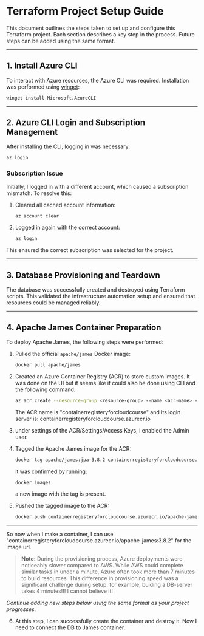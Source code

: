 # Terraform Project Setup Guide

This document outlines the steps taken to set up and configure this Terraform project. Each section describes a key step in the process. Future steps can be added using the same format.

---

## 1. Install Azure CLI

To interact with Azure resources, the Azure CLI was required. Installation was performed using [winget](https://learn.microsoft.com/en-us/windows/package-manager/winget/):

```sh
winget install Microsoft.AzureCLI
```

---

## 2. Azure CLI Login and Subscription Management

After installing the CLI, logging in was necessary:

```sh
az login
```

### Subscription Issue

Initially, I logged in with a different account, which caused a subscription mismatch. To resolve this:

1. Cleared all cached account information:
    ```sh
    az account clear
    ```
2. Logged in again with the correct account:
    ```sh
    az login
    ```

This ensured the correct subscription was selected for the project.

---

## 3. Database Provisioning and Teardown

The database was successfully created and destroyed using Terraform scripts. This validated the infrastructure automation setup and ensured that resources could be managed reliably.

---

## 4. Apache James Container Preparation

To deploy Apache James, the following steps were performed:

1. Pulled the official `apache/james` Docker image:
    ```sh
    docker pull apache/james
    ```
2. Created an Azure Container Registry (ACR) to store custom images. It was done on the UI but it seems like it could also be done using CLI and the following command.
    ```sh
    az acr create --resource-group <resource-group> --name <acr-name> --sku Basic
    ```
    The ACR name is "containerregisteryforcloudcourse" and its login server is: containerregisteryforcloudcourse.azurecr.io

3. under settings of the ACR/Settings/Access Keys, I enabled the Admin user. 

4. Tagged the Apache James image for the ACR:
    ```sh
    docker tag apache/james:jpa-3.8.2 containerregisteryforcloudcourse.azurecr.io/apache-james:3.8.2
    ```
    it was confirmed by running:
    ```sh
    docker images
    ```
    a new image with the tag is present.

5. Pushed the tagged image to the ACR:
    ```sh
    docker push containerregisteryforcloudcourse.azurecr.io/apache-james:3.8.2
    ```

---

So now when I make a container, I can use "containerregisteryforcloudcourse.azurecr.io/apache-james:3.8.2" for the image url.

> **Note:** During the provisioning process, Azure deployments were noticeably slower compared to AWS. While AWS could complete similar tasks in under a minute, Azure often took more than 7 minutes to build resources. This difference in provisioning speed was a significant challenge during setup. for example, buiding a DB-server takes 4 minutes!!! I cannot believe it!

*Continue adding new steps below using the same format as your project progresses.*

6. At this step, I can successfully create the container and destroy it. Now I need to connect the DB to James container.